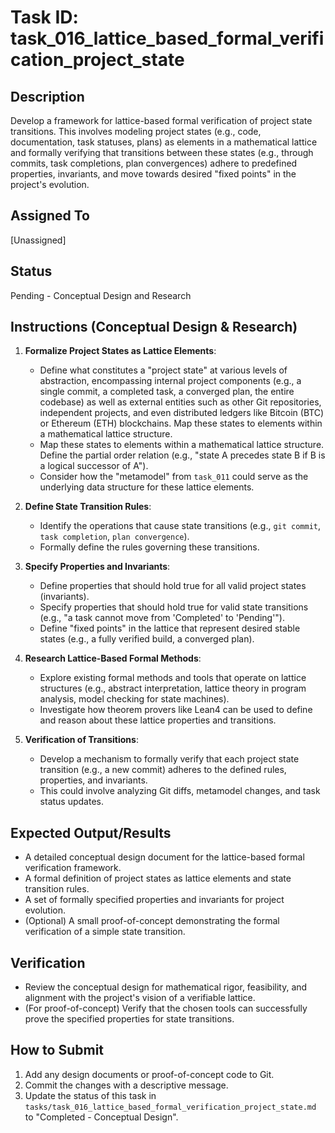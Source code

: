 # Task ID: task_016_lattice_based_formal_verification_project_state

## Description
Develop a framework for lattice-based formal verification of project state transitions. This involves modeling project states (e.g., code, documentation, task statuses, plans) as elements in a mathematical lattice and formally verifying that transitions between these states (e.g., through commits, task completions, plan convergences) adhere to predefined properties, invariants, and move towards desired "fixed points" in the project's evolution.

## Assigned To
[Unassigned]

## Status
Pending - Conceptual Design and Research

## Instructions (Conceptual Design & Research)

1.  **Formalize Project States as Lattice Elements**:
    *   Define what constitutes a "project state" at various levels of abstraction, encompassing internal project components (e.g., a single commit, a completed task, a converged plan, the entire codebase) as well as external entities such as other Git repositories, independent projects, and even distributed ledgers like Bitcoin (BTC) or Ethereum (ETH) blockchains. Map these states to elements within a mathematical lattice structure.
    *   Map these states to elements within a mathematical lattice structure. Define the partial order relation (e.g., "state A precedes state B if B is a logical successor of A").
    *   Consider how the "metamodel" from `task_011` could serve as the underlying data structure for these lattice elements.

2.  **Define State Transition Rules**:
    *   Identify the operations that cause state transitions (e.g., `git commit`, `task completion`, `plan convergence`).
    *   Formally define the rules governing these transitions.

3.  **Specify Properties and Invariants**:
    *   Define properties that should hold true for all valid project states (invariants).
    *   Specify properties that should hold true for valid state transitions (e.g., "a task cannot move from 'Completed' to 'Pending'").
    *   Define "fixed points" in the lattice that represent desired stable states (e.g., a fully verified build, a converged plan).

4.  **Research Lattice-Based Formal Methods**:
    *   Explore existing formal methods and tools that operate on lattice structures (e.g., abstract interpretation, lattice theory in program analysis, model checking for state machines).
    *   Investigate how theorem provers like Lean4 can be used to define and reason about these lattice properties and transitions.

5.  **Verification of Transitions**:
    *   Develop a mechanism to formally verify that each project state transition (e.g., a new commit) adheres to the defined rules, properties, and invariants.
    *   This could involve analyzing Git diffs, metamodel changes, and task status updates.

## Expected Output/Results
*   A detailed conceptual design document for the lattice-based formal verification framework.
*   A formal definition of project states as lattice elements and state transition rules.
*   A set of formally specified properties and invariants for project evolution.
*   (Optional) A small proof-of-concept demonstrating the formal verification of a simple state transition.

## Verification
*   Review the conceptual design for mathematical rigor, feasibility, and alignment with the project's vision of a verifiable lattice.
*   (For proof-of-concept) Verify that the chosen tools can successfully prove the specified properties for state transitions.

## How to Submit
1.  Add any design documents or proof-of-concept code to Git.
2.  Commit the changes with a descriptive message.
3.  Update the status of this task in `tasks/task_016_lattice_based_formal_verification_project_state.md` to "Completed - Conceptual Design".
